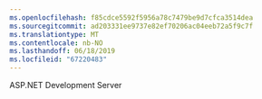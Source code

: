 ```yaml
---
ms.openlocfilehash: f85cdce5592f5956a78c7479be9d7cfca3514dea
ms.sourcegitcommit: ad203331ee9737e82ef70206ac04eeb72a5f9c7f
ms.translationtype: MT
ms.contentlocale: nb-NO
ms.lasthandoff: 06/18/2019
ms.locfileid: "67220483"
---
```

ASP.NET Development Server